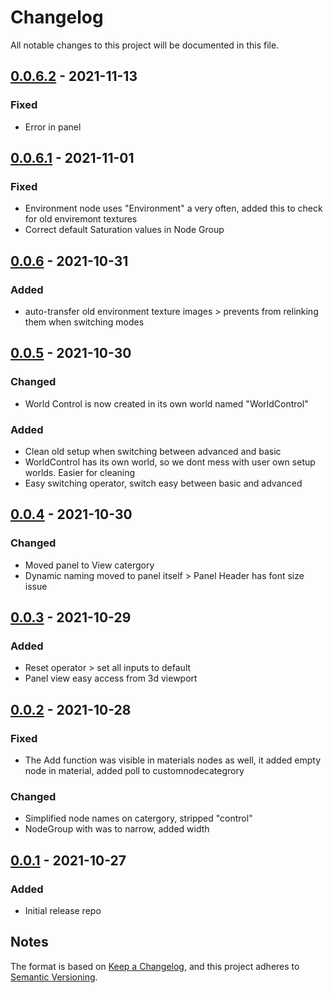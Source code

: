 # Changelog
All notable changes to this project will be documented in this file.

## [0.0.6.2] - 2021-11-13
### Fixed
- Error in panel

## [0.0.6.1] - 2021-11-01
### Fixed
- Environment node uses "Environment" a very often, added this to check for old enviremont textures
- Correct default Saturation values in Node Group

## [0.0.6] - 2021-10-31
### Added
- auto-transfer old environment texture images > prevents from relinking them when switching modes

## [0.0.5] - 2021-10-30
### Changed
- World Control is now created in its own world named "WorldControl"

### Added
- Clean old setup when switching between advanced and basic
- WorldControl has its own world, so we dont mess with user own setup worlds. Easier for cleaning
- Easy switching operator, switch easy between basic and advanced

## [0.0.4] - 2021-10-30
### Changed
- Moved panel to View catergory
- Dynamic naming moved to panel itself > Panel Header has font size issue

## [0.0.3] - 2021-10-29
### Added
- Reset operator > set all inputs to default
- Panel view easy access from 3d viewport

## [0.0.2] - 2021-10-28
### Fixed 
- The Add function was visible in materials nodes as well, it added empty node in material, added poll to customnodecategrory 

### Changed
- Simplified node names on catergory, stripped "control"
- NodeGroup with was to narrow, added width

## [0.0.1] - 2021-10-27
### Added 
- Initial release repo 

## Notes
The format is based on [Keep a Changelog](https://keepachangelog.com/en/1.0.0/),
and this project adheres to [Semantic Versioning](https://semver.org/spec/v2.0.0.html).
<!--### Official Rigify Info-->

[0.0.6.2]:https://github.com/schroef/World_Control/releases/tag/v0.0.6.2
[0.0.6.1]:https://github.com/schroef/World_Control/releases/tag/v0.0.6.1
[0.0.6]:https://github.com/schroef/World_Control/releases/tag/v0.0.6
[0.0.5]:https://github.com/schroef/World_Control/releases/tag/v0.0.5
[0.0.4]:https://github.com/schroef/World_Control/releases/tag/v0.0.4
[0.0.3]:https://github.com/schroef/World_Control/releases/tag/v0.0.3
[0.0.2]:https://github.com/schroef/World_Control/releases/tag/v0.0.2
[0.0.1]:https://github.com/schroef/World_Control/releases/tag/v0.0.1